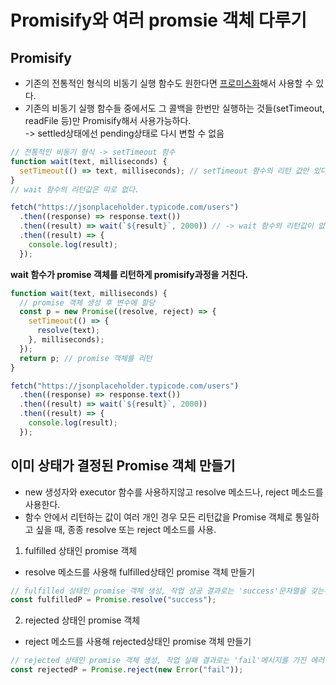 # Promisify와 여러 promsie 객체 다루기

## Promisify

- 기존의 전통적인 형식의 비동기 실행 함수도 원한다면 <u>프로미스화</u>해서 사용할 수 있다.
- 기존의 비동기 실행 함수들 중에서도 그 콜백을 한번만 실행하는 것들(setTimeout, readFile 등)만 Promisify해서 사용가능하다.  
  -> settled상태에선 pending상태로 다시 변할 수 없음

```javascript
// 전통적인 비동기 형식 -> setTimeout 함수
function wait(text, milliseconds) {
  setTimeout(() => text, milliseconds); // setTimeout 함수의 리턴 값만 있다
}
// wait 함수의 리턴값은 따로 없다.

fetch("https://jsonplaceholder.typicode.com/users")
  .then((response) => response.text())
  .then((result) => wait(`${result}`, 2000)) // -> wait 함수의 리턴값이 없기 때문에 undefind가 나온다.
  .then((result) => {
    console.log(result);
  });
```

<b>wait 함수가 promise 객체를 리턴하게 promisify과정을 거친다.</b>

```javascript
function wait(text, milliseconds) {
  // promise 객체 생성 후 변수에 할당
  const p = new Promise((resolve, reject) => {
    setTimeout(() => {
      resolve(text);
    }, milliseconds);
  });
  return p; // promise 객체를 리턴
}

fetch("https://jsonplaceholder.typicode.com/users")
  .then((response) => response.text())
  .then((result) => wait(`${result}`, 2000))
  .then((result) => {
    console.log(result);
  });
```

## 이미 상태가 결정된 Promise 객체 만들기

- new 생성자와 executor 함수를 사용하지않고 resolve 메소드나, reject 메소드를 사용한다.
- 함수 안에서 리턴하는 값이 여러 개인 경우 모든 리턴값을 Promise 객체로 통일하고 싶을 때, 종종 resolve 또는 reject 메소드를 사용.

1. fulfilled 상태인 promise 객체

- resolve 메소드를 사용해 fulfilled상태인 promise 객체 만들기

```javascript
// fulfilled 상태인 promise 객체 생성, 작업 성공 결과로는 'success'문자열을 갖는다.
const fulfilledP = Promise.resolve("success");
```

2. rejected 상태인 promise 객체

- reject 메소드를 사용해 rejected상태인 promise 객체 만들기

```javascript
// rejected 상태인 promise 객체 생성, 작업 실패 결과로는 'fail'메시지를 가진 에러 객체를 생성.
const rejectedP = Promise.reject(new Error("fail"));
```
